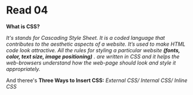 # Read 04

**What is CSS?**

*It's stands for Cascading Style Sheet. It is a coded language that contributes to the aesthetic aspects of a website. It’s used to make HTML code look attractive.
All the rules for styling a particular website **(fonts, color, text size, image positioning)** . are written in CSS and it helps the web-browsers understand how the web-page should look and style it appropriately.*

And theree's **Three Ways to Insert CSS:** 
*External CSS/
Internal CSS/
Inline CSS*

